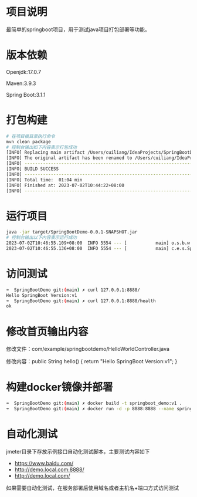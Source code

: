 # 项目说明

最简单的springboot项目，用于测试java项目打包部署等功能。

# 版本依赖

Openjdk:17.0.7

Maven:3.9.3

Spring Boot:3.1.1

# 打包构建

```bash
# 在项目根目录执行命令
mvn clean package
# 控制台输出如下内容表示打包成功
[INFO] Replacing main artifact /Users/cuiliang/IdeaProjects/SpringBootDemo/target/SpringBootDemo-0.0.1-SNAPSHOT.jar with repackaged archive, adding nested dependencies in BOOT-INF/.
[INFO] The original artifact has been renamed to /Users/cuiliang/IdeaProjects/SpringBootDemo/target/SpringBootDemo-0.0.1-SNAPSHOT.jar.original
[INFO] ------------------------------------------------------------------------
[INFO] BUILD SUCCESS
[INFO] ------------------------------------------------------------------------
[INFO] Total time:  01:04 min
[INFO] Finished at: 2023-07-02T10:44:22+08:00
[INFO] ------------------------------------------------------------------------
```

# 运行项目

```bash
java -jar target/SpringBootDemo-0.0.1-SNAPSHOT.jar
# 控制台输出以下内容表示运行成功
2023-07-02T10:46:55.109+08:00  INFO 5554 --- [           main] o.s.b.w.embedded.tomcat.TomcatWebServer  : Tomcat started on port(s): 8888 (http) with context path ''
2023-07-02T10:46:55.136+08:00  INFO 5554 --- [           main] c.e.s.SpringBootDemoApplication          : Started SpringBootDemoApplication in 2.288 seconds (process running for 2.76)
```

# 访问测试

```bash
➜  SpringBootDemo git:(main) ✗ curl 127.0.0.1:8888/       
Hello SpringBoot Version:v1   
➜  SpringBootDemo git:(main) ✗ curl 127.0.0.1:8888/health
ok
```

# 修改首页输出内容

修改文件：com/example/springbootdemo/HelloWorldController.java

修改内容：public String hello() {
return "Hello SpringBoot Version:v1";
}

# 构建docker镜像并部署
```bash
➜  SpringBootDemo git:(main) ✗ docker build -t springboot_demo:v1 .   
➜  SpringBootDemo git:(main) ✗ docker run -d -p 8888:8888 --name springboot_demo springboot_demo:v1
```

# 自动化测试
jmeter目录下存放示例接口自动化测试脚本，主要测试内容如下

- https://www.baidu.com/
- http://demo.local.com:8888/
- http://demo.local.com/

如果需要自动化测试，在服务部署后使用域名或者主机名+端口方式访问测试